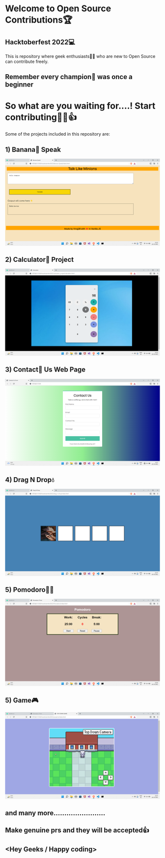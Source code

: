 
# Welcome to Open Source Contributions🏆
## Hacktoberfest 2022💻

This is repository where geek enthusiasts🧑‍💻 who are new to Open Source can contribute freely.

## Remember every champion🥇 was once a beginner

# So what are you waiting for....! Start contributing👩‍💻👍

Some of the projects included in this repository are:
## 1) Banana🍌 Speak
<img src="assets/banana speak.png"> 

## 2) Calculator📲 Project
<img src="assets/calc.png"> 

## 3) Contact🤳 Us Web Page
<img src="assets/looks.png"> 

## 4) Drag N Drop💧
<img src="assets/drag.png"> 

## 5) Pomodoro🏃‍♀️
<img src="assets/pomodoro.png"> 

## 5) Game🎮
<img src="assets/game.png"> 

## and many more........................

## Make genuine prs and they will be accepted👍

## <Hey Geeks / Happy coding>